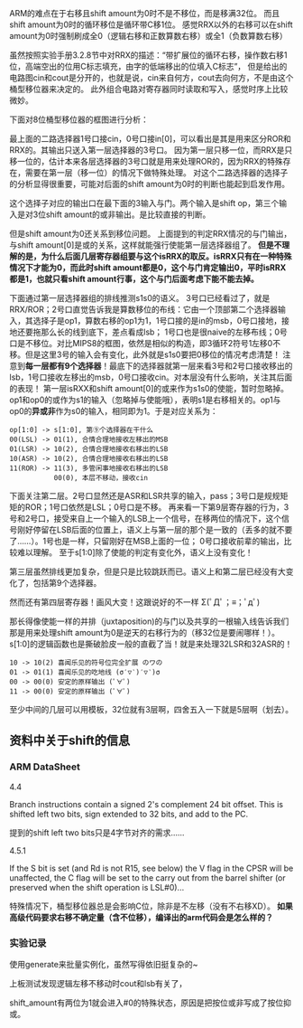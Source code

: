 ARM的难点在于右移且shift amount为0时不是不移位，而是移满32位。
而且shift amount为0时的循环移位是循环带C移1位。
感觉RRX以外的右移可以在shift amount为0时强制刷成全0（逻辑右移和正数算数右移）或全1（负数算数右移）

虽然按照实验手册3.2.8节中对RRX的描述：“带扩展位的循环右移，操作数右移1位，高端空出的位用C标志填充，由字的低端移出的位填入C标志”，
但是给出的电路图cin和cout是分开的，也就是说，cin来自何方，cout去向何方，不是由这个桶型移位器来决定的。
此外组合电路对寄存器同时读取和写入，感觉时序上比较微妙。

下面对8位桶型移位器的框图进行分析：

最上面的二路选择器1号口接cin，0号口接in[0]，可以看出是其是用来区分ROR和RRX的。其输出只送入第一层选择器的3号口。
因为第一层只移一位，而RRX是只移一位的，估计本来各层选择器的3号口就是用来处理ROR的，因为RRX的特殊存在，需要在第一层（移一位）的情况下做特殊处理。
对这个二路选择器的选择子的分析显得很重要，可能对后面的shift amount为0时的判断也能起到启发作用。

这个选择子对应的输出口在最下面的3输入与门。两个输入是shift op，第三个输入是对3位shift amount的或非输出。是比较直接的判断。

但是shift amount为0还关系到移位问题。
上面提到的判定RRX情况的与门输出，与shift amount[0]是或的关系，这样就能强行使能第一层选择器组了。
**但是不理解的是，为什么后面几层寄存器组要与这个isRRX的取反。isRRX只有在一种特殊情况下才能为0，而此时shift amount都是0，这个与门肯定输出0，平时isRRX都是1，也就只看shift amount行事，这个与门后面考虑下能不能去掉。**

下面通过第一层选择器组的排线推测s1s0的语义。
3号口已经看过了，就是RRX/ROR；2号口直觉告诉我是算数移位的布线：它由一个顶部第二个选择器输入，其选择子是op1，算数右移的op1为1，1号口接的是in的msb，0号口接地，接地还要拖那么长的线到底下，差点看成lsb；
1号口也是很naive的左移布线；0号口是不移位。对比MIPS8的框图，依然是相似的构造，即3循环2符号1左移0不移。但是这里3号的输入会有变化，此外就是s1s0要把0移位的情况考虑清楚！
注意到**每一层都有9个选择器**！最底下的选择器就第一层来看3号和2号口接收移出的lsb，1号口接收左移出的msb，0号口接收cin。对本层没有什么影响，关注其后面的表现！
第一层isRXX和shift amount[0]的或来作为s1s0的使能，暂时忽略掉。op1和op0的或作为s1的输入（忽略掉与使能哦），表明s1是右移相关的。op1与op0的**异或非**作为s0的输入，相同即为1。于是对应关系为：

```
op[1:0] -> s[1:0], 第⑨个选择器在干什么
00(LSL) -> 01(1), 合情合理地接收左移出的MSB
01(LSR) -> 10(2), 合情合理地接收右移出的LSB
10(ASR) -> 10(2), 合情合理地接收右移出的LSB
11(ROR) -> 11(3), 多管闲事地接收右移出的LSB
           00(0), 本层不移动，接收cin
```

下面关注第二层。2号口显然还是ASR和LSR共享的输入，pass；3号口是规规矩矩的ROR；1号口依然是LSL；0号口是不移。
再来看一下第9层寄存器的行为，3号和2号口，接受来自上一个输入的LSB上一个信号，在移两位的情况下，这个信号刚好停留在LSB后面的位置上，语义上与第一层的那个是一致的（丢多的就不要了……）。1号也是一样，只留刚好在MSB上面的一位；
0号口接收前辈的输出，比较难以理解。
至于s[1:0]除了使能的判定有变化外，语义上没有变化！

第三层虽然排线更加复杂，但是只是比较跳跃而已。语义上和第二层已经没有大变化了，包括第9个选择器。

然而还有第四层寄存器！画风大变！这跟说好的不一样 Σ(ﾟДﾟ；≡；ﾟдﾟ)

那长得像使能一样的并排（juxtaposition)的与门以及共享的一根输入线告诉我们那是用来处理shift amount为0是逆天的右移行为的（移32位是要闹哪样！）。
s[1:0]的逻辑函数也是撕破脸皮一般的直截了当！就是来处理32LSR和32ASR的！

```
10 -> 10(2) 喜闻乐见的符号位完全扩展 のワの
01 -> 01(1) 喜闻乐见的吃地线 (σ′▽‵)′▽‵)σ
00 -> 00(0) 安定的原样输出 (ﾟ∀ﾟ)
11 -> 00(0) 安定的原样输出 (ﾟ∀ﾟ)
```

至少中间的几层可以用模板，32位就有3层啊，四舍五入一下就是5层啊（划去）。

## 资料中关于shift的信息

### ARM DataSheet

4.4

Branch instructions contain a signed 2's complement 24 bit offset.
This is shifted left two bits, sign extended to 32 bits, and add to the PC.

提到的shift left two bits只是4字节对齐的需求……

4.5.1

If the S bit is set (and Rd is not R15, see below) the V flag in the CPSR will be unaffected,
the C flag will be set to the carry out from the barrel shifter (or preserved when the shift operation is LSL#0)...

特殊情况下，桶型移位器总是会影响C位，除非是不左移（没有不右移XD）。
**如果高级代码要求右移不确定量（含不位移），编译出的arm代码会是怎么样的？**

### 实验记录

使用generate来批量实例化，虽然写得依旧挺复杂的~

上板测试发现逻辑左移不移动时cout和lsb有关了，

shift_amount有两位为1就会进入#0的特殊状态，原因是把按位或非写成了按位抑或。
